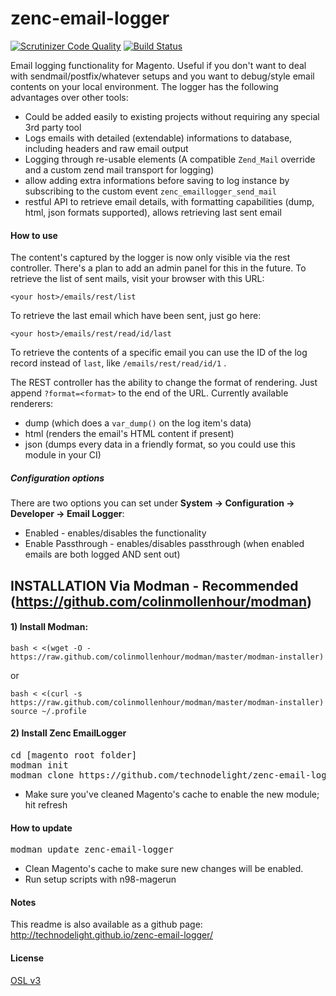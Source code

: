 zenc-email-logger
=================

[![Scrutinizer Code Quality](https://scrutinizer-ci.com/g/technodelight/zenc-email-logger/badges/quality-score.png?b=master)](https://scrutinizer-ci.com/g/technodelight/zenc-email-logger/?branch=master)
[![Build Status](https://scrutinizer-ci.com/g/technodelight/zenc-email-logger/badges/build.png?b=master)](https://scrutinizer-ci.com/g/technodelight/zenc-email-logger/build-status/master)

Email logging functionality for Magento. Useful if you don't want to deal with sendmail/postfix/whatever setups and you want to debug/style email contents on your local environment.
The logger has the following advantages over other tools:

 - Could be added easily to existing projects without requiring any special 3rd party tool
 - Logs emails with detailed (extendable) informations to database, including headers and raw email output
 - Logging through re-usable elements (A compatible `Zend_Mail` override and a custom zend mail transport for logging)
 - allow adding extra informations before saving to log instance by subscribing to the custom event `zenc_emaillogger_send_mail`
 - restful API to retrieve email details, with formatting capabilities (dump, html, json formats supported), allows retrieving last sent email

#### How to use
 The content's captured by the logger is now only visible via the rest controller. There's a plan to add an admin panel for this in the future.
 To retrieve the list of sent mails, visit your browser with this URL:
```
<your host>/emails/rest/list
```
 To retrieve the last email which have been sent, just go here:
```
<your host>/emails/rest/read/id/last
```
 To retrieve the contents of a specific email you can use the ID of the log record instead of `last`, like `/emails/rest/read/id/1` .

 The REST controller has the ability to change the format of rendering. Just append `?format=<format>` to the end of the URL. Currently available renderers:
 - dump (which does a `var_dump()` on the log item's data)
 - html (renders the email's HTML content if present)
 - json (dumps every data in a friendly format, so you could use this module in your CI)

##### Configuration options

There are two options you can set under **System -> Configuration -> Developer -> Email Logger**:

- Enabled - enables/disables the functionality
- Enable Passthrough - enables/disables passthrough (when enabled emails are both logged AND sent out)

## INSTALLATION Via Modman - Recommended (https://github.com/colinmollenhour/modman)

#### 1) Install Modman:

```
bash < <(wget -O - https://raw.github.com/colinmollenhour/modman/master/modman-installer)
```

or

```
bash < <(curl -s https://raw.github.com/colinmollenhour/modman/master/modman-installer)
source ~/.profile
```

#### 2) Install Zenc EmailLogger

<pre>
cd [magento root folder]
modman init
modman clone https://github.com/technodelight/zenc-email-logger.git
</pre>

 - Make sure you've cleaned Magento's cache to enable the new module; hit refresh

#### How to update
<pre>
modman update zenc-email-logger
</pre>

 - Clean Magento's cache to make sure new changes will be enabled.
 - Run setup scripts with n98-magerun

#### Notes
 This readme is also available as a github page: http://technodelight.github.io/zenc-email-logger/

#### License
 [OSL v3](http://opensource.org/licenses/OSL-3.0)

